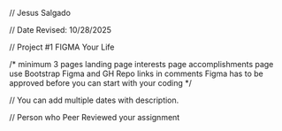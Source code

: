 // Jesus Salgado

// Date Revised: 10/28/2025

// Project #1 FIGMA Your Life

/*
  minimum 3 pages 
  landing page
  interests page
  accomplishments page
  use Bootstrap
  Figma and GH Repo links in comments
  Figma has to be approved before you can start with your coding 
*/


// You can add multiple dates with description.

// Person who Peer Reviewed your assignment
